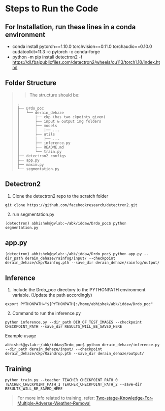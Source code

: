 # Steps to Run the Code

## For Installation, run these lines in a conda environment
- conda install pytorch==1.10.0 torchvision==0.11.0 torchaudio==0.10.0 cudatoolkit=11.3 -c pytorch -c conda-forge
- python -m pip install detectron2 -f https://dl.fbaipublicfiles.com/detectron2/wheels/cu113/torch1.10/index.html

## Folder Structure
> > The structure should be:
>
> ```
> .
> ├── Drdo_poc
> │   └── derain_dehaze
> │       ├── ckp (has two ckpoints given)
> │       ├── input & output img folders
> │       ├── models
> │       |   |── ...
> │       ├── utils
> │       |   ├── ...
> │       ├── inference.py
> │       ├── README.md
> │       └── train.py
> ├── detectron2_configs
> ├── app.py
> ├── maxim.py
> └── segmentation.py

## Detectron2
1. Clone the detectron2 repo to the scratch folder
```shell
git clone https://github.com/facebookresearch/detectron2.git
```
2. run segmentation.py
```shell
(detectron) abhishek@gvlab:~/abk/iddaw/Drdo_poc$ python segmentation.py 
```
## app.py
```shell
(detectron) abhishek@gvlab:~/abk/iddaw/Drdo_poc$ python app.py --dir_path derain_dehaze/rainfog/input/ --checkpoint derain_dehaze/ckp/Rainfog.pth --save_dir derain_dehaze/rainfog/output/  
```
## Inference
1. Include the Drdo_poc directory to the PYTHONPATH environment variable.
   (Update the path accordingly)
```shell
export PYTHONPATH="${PYTHONPATH}:/home/abhishek/abk/iddaw/Drdo_poc"
```
2. Command to run the inference.py
```shell
python inference.py --dir_path DIR_OF_TEST_IMAGES --checkpoint CHECKPOINT_PATH --save_dir RESULTS_WILL_BE_SAVED_HERE 
```
Example usage
```shell
abhishek@gvlab:~/abk/iddaw/Drdo_poc$ python derain_dehaze/inference.py --dir_path derain_dehaze/input/ --checkpoint derain_dehaze/ckp/Raindrop.pth --save_dir derain_dehaze/output/
```
## Training
```shell
python train.py --teacher TEACHER_CHECKPOINT_PATH_0 TEACHER_CHECKPOINT_PATH_1 TEACHER_CHECKPOINT_PATH_2 --save-dir RESULTS_WILL_BE_SAVED_HERE
```
> For more info related to training, refer:
> [Two-stage-Knowledge-For-Multiple-Adverse-Weather-Removal](https://github.com/fingerk28/Two-stage-Knowledge-For-Multiple-Adverse-Weather-Removal)
